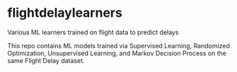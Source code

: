 # flightdelaylearners
Various ML learners trained on flight data to predict delays

This repo contains ML models trained via Supervised Learning, Randomized Optimization, Unsupervised Learning, and Markov Decision Process on the same Flight Delay dataset.
